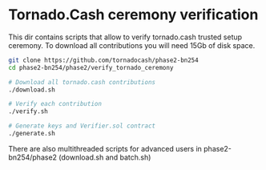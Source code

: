 # Tornado.Cash ceremony verification

This dir contains scripts that allow to verify tornado.cash trusted setup ceremony. To download all contributions you will need 15Gb of disk space.

```sh
git clone https://github.com/tornadocash/phase2-bn254
cd phase2-bn254/phase2/verify_tornado_ceremony

# Download all tornado.cash contributions
./download.sh

# Verify each contribution
./verify.sh

# Generate keys and Verifier.sol contract
./generate.sh
```

There are also multithreaded scripts for advanced users in phase2-bn254/phase2 (download.sh and batch.sh)